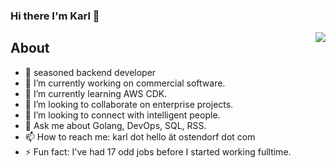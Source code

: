 ### Hi there I'm Karl 👋

<img align='right' src="https://github-readme-stats.vercel.app/api?username=kwo&show_icons=true">

## About
- 🤠 seasoned backend developer
- 🔭 I’m currently working on commercial software.
- 🌱 I’m currently learning AWS CDK.
- 👯 I’m looking to collaborate on enterprise projects.
- 🤔 I’m looking to connect with intelligent people.
- 💬 Ask me about Golang, DevOps, SQL, RSS.
- 📫 How to reach me: karl dot hello ät ostendorf dot com
- ⚡ Fun fact: I've had 17 odd jobs before I started working fulltime.
